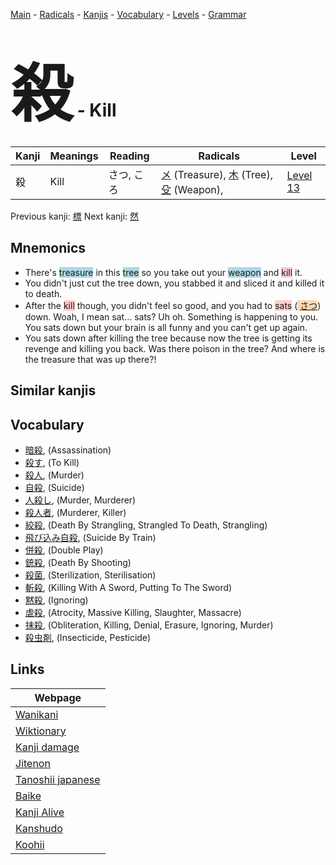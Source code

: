 <style> bigfont {font-size: 100px}</style>
[Main](../README.md) -
[Radicals](../radicals.md) -
[Kanjis](../kanjis.md) -
[Vocabulary](../vocabulary.md) -
[Levels](../levels.md) -
[Grammar](../grammar.md)
# <bigfont> 殺</bigfont> - Kill 

| Kanji | Meanings | Reading | Radicals | Level |
| --- | --- | --- | --- | --- |
| 殺 | Kill | さつ, ころ | [メ](../radicals/メ.md) (Treasure), [木](../radicals/木.md) (Tree), [殳](../radicals/殳.md) (Weapon),  | [Level 13](../levels/wk_level13.md) |

Previous kanji: [標](標.md) Next kanji: [然](然.md) 

## Mnemonics
 * There's <span style="background-color:#ADD8E6"> treasure</span> in this <span style="background-color:#ADD8E6"> tree</span> so you take out your <span style="background-color:#ADD8E6"> weapon</span> and <span style="background-color:#ffcccb"> kill</span> it.
* You didn't just cut the tree down, you stabbed it and sliced it and killed it to death.
* After the <span style="background-color:#ffcccb"> kill</span> though, you didn't feel so good, and you had to <span style="background-color:#ffcccb"> sats</span> (<span style="background-color:#fed8b1"> [さつ](https://jisho.org/search/さつ)</span>) down. Woah, I mean sat... sats? Uh oh. Something is happening to you. You sats down but your brain is all funny and you can't get up again.
* You sats down after killing the tree because now the tree is getting its revenge and killing you back. Was there poison in the tree? And where is the treasure that was up there?!


## Similar kanjis
 


## Vocabulary
 * [暗殺](../vocabulary/殺.md), (Assassination)
* [殺す](../vocabulary/殺.md), (To Kill)
* [殺人](../vocabulary/殺.md), (Murder)
* [自殺](../vocabulary/殺.md), (Suicide)
* [人殺し](../vocabulary/殺.md), (Murder, Murderer)
* [殺人者](../vocabulary/殺.md), (Murderer, Killer)
* [絞殺](../vocabulary/殺.md), (Death By Strangling, Strangled To Death, Strangling)
* [飛び込み自殺](../vocabulary/殺.md), (Suicide By Train)
* [併殺](../vocabulary/殺.md), (Double Play)
* [銃殺](../vocabulary/殺.md), (Death By Shooting)
* [殺菌](../vocabulary/殺.md), (Sterilization, Sterilisation)
* [斬殺](../vocabulary/殺.md), (Killing With A Sword, Putting To The Sword)
* [黙殺](../vocabulary/殺.md), (Ignoring)
* [虐殺](../vocabulary/殺.md), (Atrocity, Massive Killing, Slaughter, Massacre)
* [抹殺](../vocabulary/殺.md), (Obliteration, Killing, Denial, Erasure, Ignoring, Murder)
* [殺虫剤](../vocabulary/殺.md), (Insecticide, Pesticide)



## Links 

| Webpage |
| --- |
| [Wanikani          ](https://www.wanikani.com/kanji/殺) |
| [Wiktionary        ](https://en.wiktionary.org/wiki/殺) |
| [Kanji damage      ](http://www.kanjidamage.com/kanji/search?utf8=✓&q=殺) |
| [Jitenon           ](https://jitenon.com/kanji/殺) |
| [Tanoshii japanese ](https://www.tanoshiijapanese.com/dictionary/kanji.cfm?k=殺) |
| [Baike             ](https://baike.baidu.com/item/殺) |
| [Kanji Alive       ](https://app.kanjialive.com/殺) |
| [Kanshudo          ](https://www.kanshudo.com/searchmn?q=殺) |
| [Koohii            ](https://kanji.koohii.com/study/kanji/殺) |

